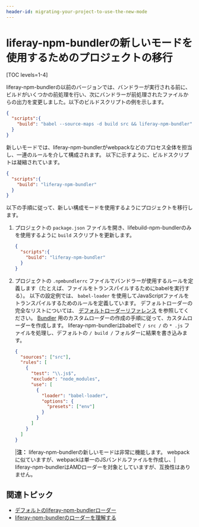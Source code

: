 ```yaml
---
header-id: migrating-your-project-to-use-the-new-mode
---
```


# liferay-npm-bundlerの新しいモードを使用するためのプロジェクトの移行

[TOC levels=1-4]

liferay-npm-bundlerの以前のバージョンでは、バンドラーが実行される前に、ビルドがいくつかの前処理を行い、次にバンドラーが前処理されたファイルからの出力を変更しました。以下のビルドスクリプトの例を示します。

``` json
{
  "scripts":{
    "build": "babel --source-maps -d build src && liferay-npm-bundler"
  }
}
```

新しいモードでは、liferay-npm-bundlerがwebpackなどのプロセス全体を担当し、一連のルールを介して構成されます。 以下に示すように、ビルドスクリプトは凝縮されています。

``` json
{
  "scripts":{
    "build": "liferay-npm-bundler"
  }
}
```

以下の手順に従って、新しい構成モードを使用するようにプロジェクトを移行します。

1.  プロジェクトの `package.json` ファイルを開き、lifebuild-npm-bundlerのみを使用するように `build` スクリプトを更新します。

    ``` json
    {
      "scripts":{
        "build": "liferay-npm-bundler"
      }
    }
    ```

2.  プロジェクトの `.npmbundlerrc` ファイルでバンドラーが使用するルールを定義します（たとえば、ファイルをトランスパイルするためにbabelを実行する）。 以下の設定例では、 `babel-loader` を使用してJavaScriptファイルをトランスパイルするためのルールを定義しています。 デフォルトローダーの完全なリストについては、 [デフォルトローダーリファレンス](/docs/7-1/reference/-/knowledge_base/r/default-liferay-npm-bundler-loaders) を参照してください。 [Bundler](/docs/7-1/tutorials/-/knowledge_base/t/creating-custom-loaders-for-the-liferay-npm-bundler) 用のカスタムローダーの作成の手順に従って、カスタムローダーを作成します。 liferay-npm-bundlerはbabelで `/ src /` の `* .js` ファイルを処理し、デフォルトの `/ build /` フォルダーに結果を書き込みます。

    ``` json
    {
      "sources": ["src"],
      "rules": [
        {
          "test": "\\.js$",
          "exclude": "node_modules",
          "use": [
            {
              "loader": "babel-loader",
              "options": {
                "presets": ["env"]
              }
            }
          ]
        }
      ]
    }
    ```

    |**注：** liferay-npm-bundlerの新しいモードは非常に機能します。 webpackに似ていますが、webpackは単一のJSバンドルファイルを作成し、| liferay-npm-bundlerはAMDローダーを対象としていますが、互換性はありません。

## 関連トピック

  - [デフォルトのliferay-npm-bundlerローダー](/docs/7-1/reference/-/knowledge_base/r/default-liferay-npm-bundler-loaders)
  - [liferay-npm-bundlerのローダーを理解する](/docs/7-1/reference/-/knowledge_base/r/understanding-liferay-npm-bundlers-loaders)
